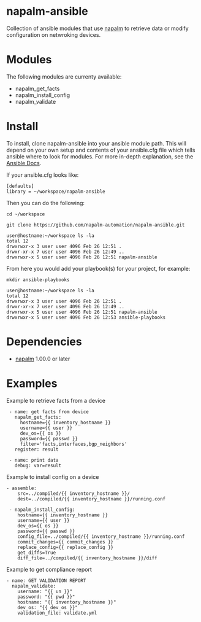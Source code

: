 napalm-ansible
======

Collection of ansible modules that use [napalm](https://github.com/napalm-automation/napalm) to retrieve data or modify configuration on netwroking devices.

Modules
=======
The following modules are currenty available:
- napalm_get_facts
- napalm_install_config
- napalm_validate

Install
=======
To install, clone napalm-ansible into your ansible module path. This will depend on your own setup and contents of your ansible.cfg file which tells ansible where to look for modules. For more in-depth explanation, see the [Ansible Docs](http://docs.ansible.com/ansible/intro_configuration.html#library).

If your ansible.cfg looks like:

```
[defaults]
library = ~/workspace/napalm-ansible
```
Then you can do the following:

```
cd ~/workspace
```

```
git clone https://github.com/napalm-automation/napalm-ansible.git
```

```
user@hostname:~/workspace ls -la
total 12
drwxrwxr-x 3 user user 4096 Feb 26 12:51 .
drwxr-xr-x 7 user user 4096 Feb 26 12:49 ..
drwxrwxr-x 5 user user 4096 Feb 26 12:51 napalm-ansible
```
From here you would add your playbook(s) for your project, for example:

```
mkdir ansible-playbooks

user@hostname:~/workspace ls -la
total 12
drwxrwxr-x 3 user user 4096 Feb 26 12:51 .
drwxr-xr-x 7 user user 4096 Feb 26 12:49 ..
drwxrwxr-x 5 user user 4096 Feb 26 12:51 napalm-ansible
drwxrwxr-x 5 user user 4096 Feb 26 12:53 ansible-playbooks
```

Dependencies
=======
* [napalm](https://github.com/napalm-automation/napalm) 1.00.0 or later

Examples
=======
Example to retrieve facts from a device
```
 - name: get facts from device
   napalm_get_facts:
     hostname={{ inventory_hostname }}
     username={{ user }}
     dev_os={{ os }}
     password={{ passwd }}
     filter='facts,interfaces,bgp_neighbors'
   register: result

 - name: print data
   debug: var=result
```
Example to install config on a device
```
- assemble:
    src=../compiled/{{ inventory_hostname }}/
    dest=../compiled/{{ inventory_hostname }}/running.conf

 - napalm_install_config:
    hostname={{ inventory_hostname }}
    username={{ user }}
    dev_os={{ os }}
    password={{ passwd }}
    config_file=../compiled/{{ inventory_hostname }}/running.conf
    commit_changes={{ commit_changes }}
    replace_config={{ replace_config }}
    get_diffs=True
    diff_file=../compiled/{{ inventory_hostname }}/diff
```

Example to get compliance report
```
- name: GET VALIDATION REPORT
  napalm_validate:
    username: "{{ un }}"
    password: "{{ pwd }}"
    hostname: "{{ inventory_hostname }}"
    dev_os: "{{ dev_os }}"
    validation_file: validate.yml
```